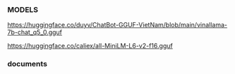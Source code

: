 ### MODELS
https://huggingface.co/duyv/ChatBot-GGUF-VietNam/blob/main/vinallama-7b-chat_q5_0.gguf

https://huggingface.co/caliex/all-MiniLM-L6-v2-f16.gguf

### documents
> ###